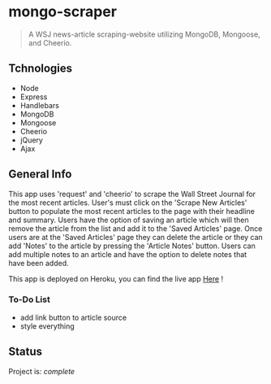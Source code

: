 # mongo-scraper
> A WSJ news-article scraping-website utilizing MongoDB, Mongoose, and Cheerio.

## Tchnologies
- Node
- Express
- Handlebars
- MongoDB
- Mongoose
- Cheerio
- jQuery
- Ajax

## General Info
This app uses 'request' and 'cheerio' to scrape the Wall Street Journal for the most recent articles. User's must click on the 'Scrape New Articles' button to populate the most recent articles to the page with their headline and summary. Users have the option of saving an article which will then remove the article from the list and add it to the 'Saved Articles' page. Once users are at the 'Saved Articles' page they can delete the article or they can add 'Notes' to the article by pressing the 'Article Notes' button. Users can add multiple notes to an article and have the option to delete notes that have been added.

 This app is deployed on Heroku, you can find the live app [Here](https://evening-everglades-44694.herokuapp.com/) !
 
 ### To-Do List
 - add link button to article source
 - style everything

## Status
Project is: _complete_
